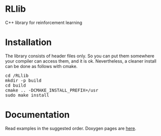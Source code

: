 # RLlib

C++ library for reinforcement learning

# Installation

The library consists of header files only. So you can put them somewhere your compiler can access them, and it is ok. Nevertheless, a cleaner install can be done as follows with cmake.

<pre>
cd <your_path_here>/RLlib
mkdir -p build
cd build
cmake .. -DCMAKE_INSTALL_PREFIX=/usr
sudo make install
</pre>


# Documentation

Read examples in the suggested order. Doxygen pages are <a href="http://github.com/HerveFrezza-Buet/RLlib/html/index.html">here</a>.



